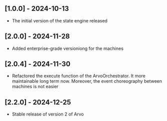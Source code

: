 ## [1.0.0] - 2024-10-13

- The initial version of the state engine released

## [2.0.0] - 2024-11-28

- Added enterprise-grade versioniong for the machines

## [2.0.4] - 2024-11-30

- Refactored the execute function of the ArvoOrchestrator. It more maintainable long term now. Moreover, the event choreography between machines is not easier
## [2.2.0] - 2024-12-25

- Stable release of version 2 of Arvo

